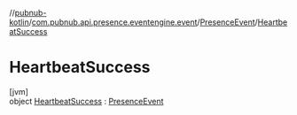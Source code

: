 //[pubnub-kotlin](../../../../index.md)/[com.pubnub.api.presence.eventengine.event](../../index.md)/[PresenceEvent](../index.md)/[HeartbeatSuccess](index.md)

# HeartbeatSuccess

[jvm]\
object [HeartbeatSuccess](index.md) : [PresenceEvent](../index.md)
